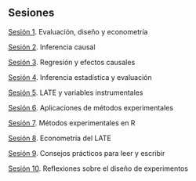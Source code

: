 ## Sesiones



[Sesión 1](https://rojasirvin.github.io/EPS2020/sesiones/s1/sesion1.html#1). Evaluación, diseño y econometría

[Sesión 2](https://rojasirvin.github.io/EPS2020/sesiones/s2/sesion2.html#1). Inferencia causal

[Sesión 3](https://rojasirvin.github.io/EPS2020/sesiones/s3/sesion3.html#1). Regresión y efectos causales

[Sesión 4](https://rojasirvin.github.io/EPS2020/sesiones/s4/sesion4.html#1). Inferencia estadística y evaluación

[Sesión 5](https://rojasirvin.github.io/EPS2020/sesiones/s5/sesion5.html#1). LATE y variables instrumentales

[Sesión 6](https://rojasirvin.github.io/EPS2020/sesiones/s6/sesion6.html#1). Aplicaciones de métodos experimentales

[Sesión 7](https://rojasirvin.github.io/EPS2020/sesiones/s7/sesion7.html#1). Métodos experimentales en R

[Sesión 8](https://rojasirvin.github.io/EPS2020/sesiones/s8/sesion8.html#1). Econometría del LATE

[Sesión 9](https://rojasirvin.github.io/EPS2020/sesiones/s9/sesion9.html#1). Consejos prácticos para leer y escribir

[Sesión 10](https://rojasirvin.github.io/EPS2020/sesiones/s10/sesion10.html#1). Reflexiones sobre el diseño de experimentos

<!---commented

-->
